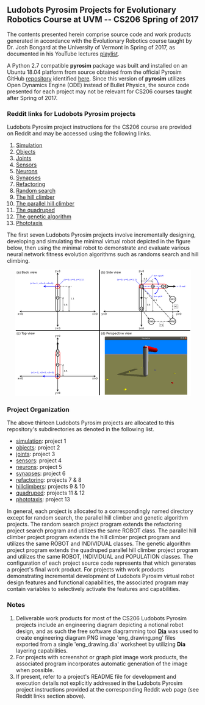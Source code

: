 ## Ludobots Pyrosim Projects for Evolutionary Robotics Course at UVM -- CS206 Spring of 2017
The contents presented herein comprise source code and work products generated in accordance with the Evolutionary Robotics course taught by Dr. Josh Bongard at the University of Vermont in Spring of 2017, as documented in his YouTube lectures [playlist](https://www.youtube.com/watch?v=4cHHj4l-xuI&list=PLAuiGdPEdw0hbF7EBoTUJbHaEjsxq6oer&t=0s).

A Python 2.7 compatible **pyrosim** package was built and installed on an Ubuntu 18.04 platform from source obtained from the official Pyrosim GitHub [repository](https://github.com/ccappelle/pyrosim) identified [here](https://www.meclab.org/spinoffs). Since this version of **pyrosim** utilizes Open Dynamics Engine (ODE) instead of Bullet Physics, the source code presented for each project may not be relevant for CS206 courses taught after Spring of 2017.

### Reddit links for Ludobots Pyrosim projects

Ludobots Pyrosim project instructions for the CS206 course are provided on Reddit and may be accessed using the following links.

1. [Simulation](https://www.reddit.com/r/ludobots/wiki/pyrosim/simulation)
2. [Objects](https://www.reddit.com/r/ludobots/wiki/pyrosim/objects)
3. [Joints](https://www.reddit.com/r/ludobots/wiki/pyrosim/joints)
4. [Sensors](https://www.reddit.com/r/ludobots/wiki/pyrosim/sensors)
5. [Neurons](https://www.reddit.com/r/ludobots/wiki/pyrosim/neurons)
6. [Synapses](https://www.reddit.com/r/ludobots/wiki/pyrosim/synapses)
7. [Refactoring](https://www.reddit.com/r/ludobots/wiki/pyrosim/refactoring)
8. [Random search](https://www.reddit.com/r/ludobots/wiki/pyrosim/randomsearch)
9. [The hill climber](https://www.reddit.com/r/ludobots/wiki/pyrosim/hillclimber)
10. [The parallel hill climber](https://www.reddit.com/r/ludobots/wiki/pyrosim/parallelhillclimber)
11. [The quadruped](https://www.reddit.com/r/ludobots/wiki/pyrosim/quadruped)
12. [The genetic algorithm](https://www.reddit.com/r/ludobots/wiki/pyrosim/geneticalgorithm)
13. [Phototaxis](https://www.reddit.com/r/ludobots/wiki/pyrosim/phototaxis)

The first seven Ludobots Pyrosim projects involve incrementally designing, developing and simulating the minimal virtual robot depicted in the figure below, then using the minimal robot to demonstrate and evaluate various neural network fitness evolution algorithms such as randoms search and hill climbing.

<p align="center">
 <img src="./eng_drawing.png" width="460" height="332" alt="Engineering Diagram"/>
</p>

### Project Organization

The above thirteen Ludobots Pyrosim projects are allocated to this repository's subdirectories as denoted in the following list.

  + [simulation](./simulation): project 1  
  + [objects](./objects): project 2  
  + [joints](./joints): project 3  
  + [sensors](./sensors): project 4  
  + [neurons](./neurons): project 5  
  + [synapses](./synapses): project 6  
  + [refactoring](./refactoring): projects 7 & 8  
  + [hillclimbers](./hillclimbers): projects 9 & 10  
  + [quadruped](./quadruped): projects 11 & 12  
  + [phototaxis](./phototaxis): project 13  

In general, each project is allocated to a correspondingly named directory except for random search, the parallel hill climber and genetic algorithm projects. The random search project program extends the refactoring project search program and utilizes the same ROBOT class. The parallel hill climber project program extends the hill climber project program and utilizes the same ROBOT and INDIVIDUAL classes. The genetic algorithm project program extends the quadruped parallel hill climber project program and utilizes the same ROBOT, INDIVIDUAL and POPULATION classes. The configuration of each project source code represents that which generates a project's final work product. For projects with work products demonstrating incremental development of Ludobots Pyrosim virtual robot design features and functional capabilities, the associated program may contain variables to selectively activate the features and capabilities.

### Notes

1. Deliverable work products for most of the CS206 Ludobots Pyrosim projects  include an engineering diagram depicting a notional robot design, and as such the free software diagramming tool [**Dia**](https://wiki.gnome.org/Apps(2f)Dia.html) was used to create engineering diagram PNG image 'eng_drawing.png' files exported from a single 'eng_drawing.dia' worksheet by utilizing **Dia** layering capabilities.
2. For projects with screenshot or graph plot image work products, the associated program incorporates automatic generation of the image when possible.
3. If present, refer to a project's README file for development and execution details not explicitly addressed in the Ludobots Pyrosim project instructions provided at the corresponding Reddit web page (see Reddit links section above).

